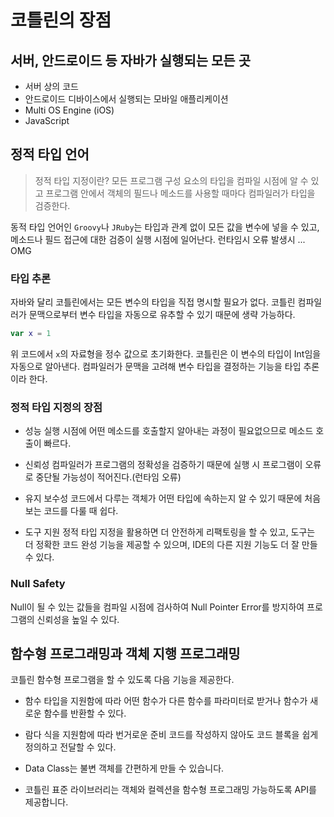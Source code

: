 # 코틀린의 장점
## 서버, 안드로이드 등 자바가 실행되는 모든 곳
- 서버 상의 코드
- 안드로이드 디바이스에서 실행되는 모바일 애플리케이션
- Multi OS Engine (iOS)
- JavaScript

## 정적 타입 언어

> 정적 타입 지정이란?
모든 프로그램 구성 요소의 타입을 컴파일 시점에 알 수 있고 프로그램 안에서 객체의 필드나 메소드를 사용할 때마다 컴파일러가 타입을 검증한다.

동적 타입 언어인 `Groovy`나 `JRuby`는 타입과 관계 없이 모든 값을 변수에 넣을 수 있고, 메소드나 필드 접근에 대한 검증이 실행 시점에 일어난다. 런타임시 오류 발생시 ... OMG

### 타입 추론
자바와 달리 코틀린에서는 모든 변수의 타입을 직접 명시할 필요가 없다. 코틀린 컴파일러가 문맥으로부터 변수 타입을 자동으로 유추할 수 있기 때문에 생략 가능하다.

```kotlin
var x = 1
```
위 코드에서 `x`의 자료형을 정수 값으로 초기화한다. 코틀린은 이 변수의 타입이 Int임을 자동으로 알아낸다. 컴파일러가 문맥을 고려해 변수 타입을 결정하는 기능을 타입 추론이라 한다.

### 정적 타입 지정의 장점
- 성능
실행 시점에 어떤 메소드를 호출할지 알아내는 과정이 필요없으므로 메소드 호출이 빠르다.

- 신뢰성
컴파일러가 프로그램의 정확성을 검증하기 때문에 실행 시 프로그램이 오류로 중단될 가능성이 적어진다.(런타임 오류)

- 유지 보수성
코드에서 다루는 객체가 어떤 타입에 속하는지 알 수 있기 때문에 처음 보는 코드를 다룰 때 쉽다.

- 도구 지원
정적 타입 지정을 활용하면 더 안전하게 리팩토링을 할 수 있고, 도구는 더 정확한 코드 완성 기능을 제공할 수 있으며, IDE의 다른 지원 기능도 더 잘 만들 수 있다.

### Null Safety
Null이 될 수 있는 값들을 컴파일 시점에 검사하여 Null Pointer Error를 방지하여 프로그램의 신뢰성을 높일 수 있다.


## 함수형 프로그래밍과 객체 지행 프로그래밍

코틀린 함수형 프로그램을 할 수 있도록 다음 기능을 제공한다.

- 함수 타입을 지원함에 따라 어떤 함수가 다른 함수를 파라미터로 받거나 함수가 새로운 함수를 반환할 수 있다.

- 람다 식을 지원함에 따라 번거로운 준비 코드를 작성하지 않아도 코드 블록을 쉽게 정의하고 전달할 수 있다.

- Data Class는 불변 객체를 간편하게 만들 수 있습니다.

- 코틀린 표준 라이브러리는 객체와 컬렉션을 함수형 프로그래밍 가능하도록 API를 제공합니다.

